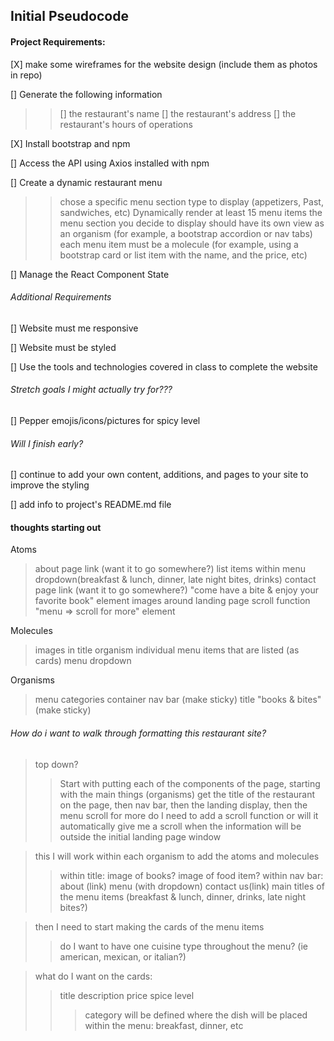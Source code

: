 ## Initial Pseudocode

#### Project Requirements:

[X] make some wireframes for the website design (include them as photos in repo)

[] Generate the following information
>> [] the restaurant's name
>> [] the restaurant's address
>> [] the restaurant's hours of operations 

[X] Install bootstrap and npm

[] Access the API using Axios installed with npm

[] Create a dynamic restaurant menu
>> chose a specific menu section type to display (appetizers, Past, sandwiches, etc)
>> Dynamically render at least 15 menu items
>> the menu section you decide to display should have its own view as an organism (for example, a bootstrap accordion or nav tabs)
>> each menu item must be a molecule (for example, using a bootstrap card or list item with the name, and the price, etc)

[] Manage the React Component State

###### Additional Requirements

[] Website must me responsive

[] Website must be styled

[] Use the tools and technologies covered in class to complete the website

###### Stretch goals I might actually try for???

[] Pepper emojis/icons/pictures for spicy level

###### Will I finish early? 

[] continue to add your own content, additions, and pages to your site to improve the styling

[] add info to project's README.md file

#### thoughts starting out 

Atoms

> about page link (want it to go somewhere?)
> list items within menu dropdown(breakfast & lunch, dinner, late night bites, drinks)
> contact page link (want it to go somewhere?)
> "come have a bite & enjoy your favorite book" element
> images around landing page
> scroll function
> "menu => scroll for more" element

Molecules

> images in title organism
> individual menu items that are listed (as cards)
> menu dropdown

Organisms

> menu categories container
> nav bar (make sticky)
> title "books & bites" (make sticky)

###### How do i want to walk through formatting this restaurant site?

> top down?
>> Start with putting each of the components of the page, starting with the main things (organisms)
>> get the title of the restaurant on the page, then nav bar, then the landing display, then the menu scroll for more
>> do I need to add a scroll function or will it automatically give me a scroll when the information will be outside the initial landing page window

> this I will work within each organism to add the atoms and molecules
>> within title: image of books? image of food item?
>> within nav bar: about (link) menu (with dropdown) contact us(link)
>> main titles of the menu items (breakfast & lunch, dinner, drinks, late night bites?)

> then I need to start making the cards of the menu items 
>> do I want to have one cuisine type throughout the menu? (ie american, mexican, or italian?)

> what do I want on the cards: 
>> title
>> description
>> price
>> spice level
>>> category will be defined where the dish will be placed within the menu: breakfast, dinner, etc
